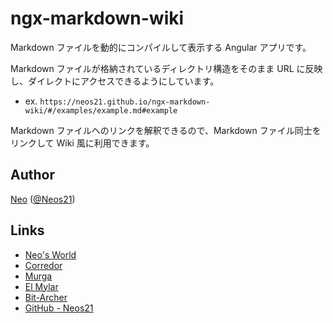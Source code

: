 # ngx-markdown-wiki

Markdown ファイルを動的にコンパイルして表示する Angular アプリです。

Markdown ファイルが格納されているディレクトリ構造をそのまま URL に反映し、ダイレクトにアクセスできるようにしています。

- ex. `https://neos21.github.io/ngx-markdown-wiki/#/examples/example.md#example`

Markdown ファイルへのリンクを解釈できるので、Markdown ファイル同士をリンクして Wiki 風に利用できます。


## Author

[Neo](http://neo.s21.xrea.com/) ([@Neos21](https://twitter.com/neos21))


## Links

- [Neo's World](http://neo.s21.xrea.com/)
- [Corredor](http://neos21.hatenablog.com/)
- [Murga](http://neos21.hatenablog.jp/)
- [El Mylar](http://neos21.hateblo.jp/)
- [Bit-Archer](http://bit-archer.hatenablog.com/)
- [GitHub - Neos21](https://github.com/Neos21/)
